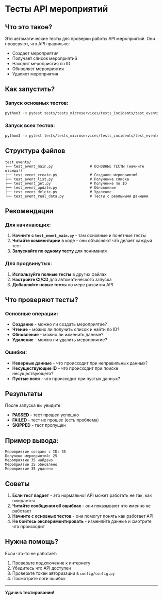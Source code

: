 # Тесты API мероприятий

## Что это такое?

Это автоматические тесты для проверки работы API мероприятий. Они проверяют, что API правильно:
- Создает мероприятия
- Получает список мероприятий  
- Находит мероприятия по ID
- Обновляет мероприятия
- Удаляет мероприятия

## Как запустить?

### Запуск основных тестов:
```bash
python3 -m pytest tests/tests_microservices/tests_incidents/test_events/test_event_main.py -v -s
```

### Запуск всех тестов:
```bash
python3 -m pytest tests/tests_microservices/tests_incidents/test_events/ -v
```

## Структура файлов

```
test_events/
├── test_event_main.py                 # ОСНОВНЫЕ ТЕСТЫ (начните отсюда!)
├── test_event_create.py               # Создание мероприятий
├── test_event_list.py                 # Получение списка
├── test_event_get.py                  # Получение по ID
├── test_event_update.py               # Обновление
├── test_event_delete.py               # Удаление
└── test_event_real_data.py            # Тесты с реальными данными
```

## Рекомендации

### Для начинающих:
1. **Начните с `test_event_main.py`** - там основные и понятные тесты
2. **Читайте комментарии** в коде - они объясняют что делает каждый тест
3. **Запускайте по одному тесту** для понимания

### Для продвинутых:
1. **Используйте полные тесты** в других файлах
2. **Настройте CI/CD** для автоматического запуска
3. **Добавляйте новые тесты** по мере развития API

## Что проверяют тесты?

### Основные операции:
- **Создание** - можно ли создать мероприятие?
- **Чтение** - можно ли получить список и найти по ID?
- **Обновление** - можно ли изменить данные?
- **Удаление** - можно ли удалить мероприятие?

### Ошибки:
- **Неверные данные** - что происходит при неправильных данных?
- **Несуществующие ID** - что происходит при поиске несуществующего?
- **Пустые поля** - что происходит при пустых данных?

## Результаты

После запуска вы увидите:
- **PASSED** - тест прошел успешно
- **FAILED** - тест не прошел (есть проблема)
- **SKIPPED** - тест пропущен

## Пример вывода:

```
Мероприятие создано с ID: 35
Получено мероприятий: 25
Мероприятие 35 найдено
Мероприятие 35 обновлено
Мероприятие 35 удалено
```

## Советы

1. **Если тест падает** - это нормально! API может работать не так, как ожидается
2. **Читайте сообщения об ошибках** - они показывают что именно не работает
3. **Начните с основных тестов** - они помогут понять как работает API
4. **Не бойтесь экспериментировать** - изменяйте данные и смотрите что происходит

## Нужна помощь?

Если что-то не работает:
1. Проверьте подключение к интернету
2. Убедитесь что API доступен
3. Проверьте токен авторизации в `config/config.py`
4. Посмотрите логи ошибок

---

**Удачи в тестировании!** 